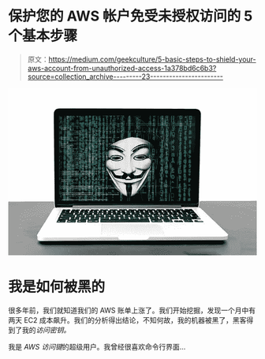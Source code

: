 # 保护您的 AWS 帐户免受未授权访问的 5 个基本步骤

> 原文：<https://medium.com/geekculture/5-basic-steps-to-shield-your-aws-account-from-unauthorized-access-1a378bd6c6b3?source=collection_archive---------23----------------------->

![](img/9273726a294ab21761e605a1fe9ffd76.png)

# 我是如何被黑的

很多年前，我们就知道我们的 AWS 账单上涨了。我们开始挖掘，发现一个月中有两天 EC2 成本飙升。我们的分析得出结论，不知何故，我的机器被黑了，黑客得到了我的*访问密钥。*

我是 *AWS 访问键*的超级用户。我曾经很喜欢命令行界面…